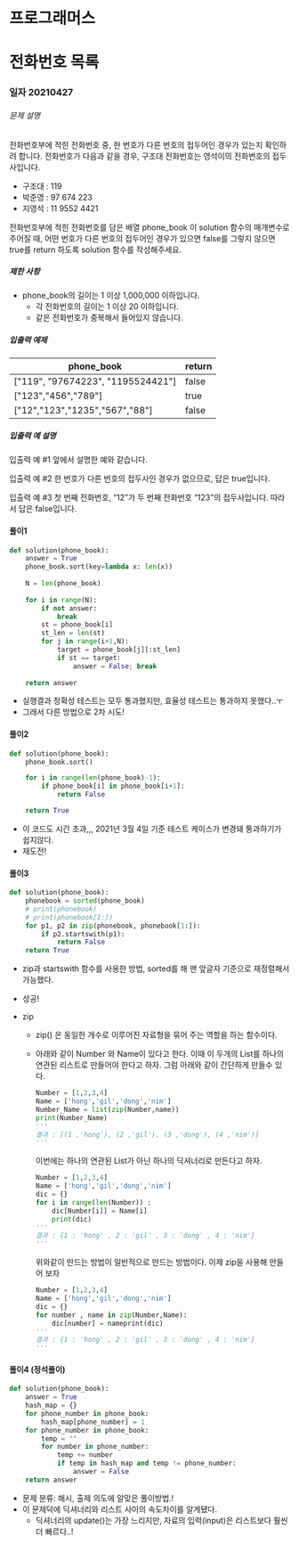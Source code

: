# 프로그래머스

# 전화번호 목록

### 일자 20210427

###### 문제 설명

전화번호부에 적힌 전화번호 중, 한 번호가 다른 번호의 접두어인 경우가 있는지 확인하려 합니다.
전화번호가 다음과 같을 경우, 구조대 전화번호는 영석이의 전화번호의 접두사입니다.

- 구조대 : 119
- 박준영 : 97 674 223
- 지영석 : 11 9552 4421

전화번호부에 적힌 전화번호를 담은 배열 phone_book 이 solution 함수의 매개변수로 주어질 때, 어떤 번호가 다른 번호의 접두어인 경우가 있으면 false를 그렇지 않으면 true를 return 하도록 solution 함수를 작성해주세요.

##### 제한 사항

- phone_book의 길이는 1 이상 1,000,000 이하입니다.
  - 각 전화번호의 길이는 1 이상 20 이하입니다.
  - 같은 전화번호가 중복해서 들어있지 않습니다.

##### 입출력 예제

| phone_book                        | return |
| --------------------------------- | ------ |
| ["119", "97674223", "1195524421"] | false  |
| ["123","456","789"]               | true   |
| ["12","123","1235","567","88"]    | false  |

##### 입출력 예 설명

입출력 예 #1
앞에서 설명한 예와 같습니다.

입출력 예 #2
한 번호가 다른 번호의 접두사인 경우가 없으므로, 답은 true입니다.

입출력 예 #3
첫 번째 전화번호, “12”가 두 번째 전화번호 “123”의 접두사입니다. 따라서 답은 false입니다.

#### 풀이1 

```python
def solution(phone_book):
    answer = True
    phone_book.sort(key=lambda x: len(x))
    
    N = len(phone_book)
    
    for i in range(N):
        if not answer:
            break
        st = phone_book[i]
        st_len = len(st)
        for j in range(i+1,N):
            target = phone_book[j][:st_len]
            if st == target:
                answer = False; break
    
    return answer
```

- 실행결과 정확성 테스트는 모두 통과했지만, 효율성 테스트는 통과하지 못했다..ㅜ 
- 그래서 다른 방법으로 2차 시도!

#### 풀이2

```python
def solution(phone_book):
    phone_book.sort()

    for i in range(len(phone_book)-1):
        if phone_book[i] in phone_book[i+1]:
            return False

    return True
```

- 이 코드도 시간 초과,,, 2021년 3월 4일 기준 테스트 케이스가 변경돼 통과하기가 쉽지않다.
- 재도전!

#### 풀이3

```python
def solution(phone_book):
    phonebook = sorted(phone_book)
    # print(phonebook)
    # print(phonebook[1:])
    for p1, p2 in zip(phonebook, phonebook[1:]):
        if p2.startswith(p1):
            return False
    return True
```

- zip과 startswith 함수를 사용한 방법, sorted를 해 맨 앞글자 기준으로 재정렬해서 가능했다.

- 성공!

- zip

  - zip() 은 동일한 개수로 이루어진 자료형을 묶어 주는 역할을 하는 함수이다.

  - 아래와 같이 Number 와 Name이 있다고 한다. 이때 이 두개의 List를 하나의 연관된 리스트로 만들어야 한다고 하자. 그럼 아래와 같이 간단하게 만들수 있다.

    ```python
    Number = [1,2,3,4]
    Name = ['hong','gil','dong','nim']
    Number_Name = list(zip(Number,name))
    print(Number_Name)
    '''
    결과 : [(1 ,'hong'), (2 ,'gil'), (3 ,'dong'), (4 ,'nim')]
    '''
    ```

    이번에는 하나의 연관된 List가 아닌 하나의 딕셔너리로 만든다고 하자.

    ```python
    Number = [1,2,3,4]
    Name = ['hong','gil','dong','nim']
    dic = {}
    for i in range(len(Number)) : 
        dic[Number[i]] = Name[i]
        print(dic)
    '''
    결과 : {1 : 'hong' , 2 : 'gil' , 3 : 'dong' , 4 : 'nim'}
    '''
    ```

    위와같이 만드는 방법이 일반적으로 만드는 방법이다. 이제 zip을 사용해 만들어 보자

    ```python
    Number = [1,2,3,4]
    Name = ['hong','gil','dong','nim']
    dic = {}
    for number , name in zip(Number,Name): 
        dic[number] = nameprint(dic)
    '''
    결과 : {1 : 'hong' , 2 : 'gil' , 3 : 'dong' , 4 : 'nim'}
    '''
    ```

#### 풀이4 (정석풀이)

```python
def solution(phone_book):
    answer = True
    hash_map = {}
    for phone_number in phone_book:
        hash_map[phone_number] = 1
    for phone_number in phone_book:
        temp = ""
        for number in phone_number:
            temp += number
            if temp in hash_map and temp != phone_number:
                answer = False
    return answer
```

- 문제 분류: 해시, 출제 의도에 알맞은 풀이방법.!
- 이 문제덕에 딕셔너리와 리스트 사이의 속도차이를 알게됐다.
  - 딕셔너리의 update()는 가장 느리지만, 자료의 입력(input)은 리스트보다 훨씬 더 빠르다..! 